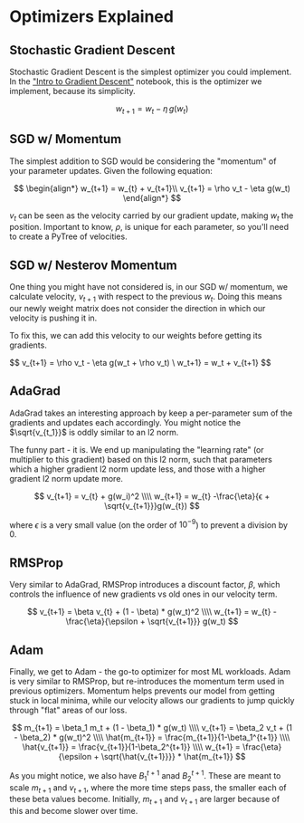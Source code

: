 # Optimizers Explained

## Stochastic Gradient Descent

Stochastic Gradient Descent is the simplest optimizer you could implement. In the ["Intro to Gradient Descent"](https://gist.github.com/DavidUlloa6310/b8e93cb20e60f2a9d626a9bfe0a8b0bf) notebook, this is the optimizer we implement, because its simplicity.

$$
w_{t+1} = w_t - \eta\,g(w_t)
$$

## SGD w/ Momentum

The simplest addition to SGD would be considering the "momentum" of your parameter updates. Given the following equation:

$$
\begin{align*}
w_{t+1} = w_{t} + v_{t+1}\\
v_{t+1} = \rho v_t - \eta g(w_t)
\end{align*}
$$

$v_t$ can be seen as the velocity carried by our gradient update, making $w_t$ the position. Important to know, $\rho$, is unique for each parameter, so you'll need to create a PyTree of velocities.

## SGD w/ Nesterov Momentum

One thing you might have not considered is, in our SGD w/ momentum, we calculate velocity, $v_{t+1}$ with respect to the previous $w_t$. Doing this means our newly weight matrix does not consider the direction in which our velocity is pushing it in.

To fix this, we can add this velocity to our weights before getting its gradients.

$$
v_{t+1} = \rho v_t - \eta g(w_t + \rho v_t) \\
w_t+1} = w_t + v_{t+1}
$$

## AdaGrad

AdaGrad takes an interesting approach by keep a per-parameter sum of the gradients and updates each accordingly. You might notice the $\sqrt{v_{t_1}}$ is oddly similar to an l2 norm.

The funny part - it is. We end up manipulating the "learning rate" (or multiplier to this gradient) based on this l2 norm, such that parameters which a higher gradient l2 norm update less, and those with a higher gradient l2 norm update more.

$$
v_{t+1} = v_{t} + g(w_i)^2 \\\\
w_{t+1} = w_{t} -\frac{\eta}{ϵ + \sqrt{v_{t+1}}}g(w_{t})
$$

where $\epsilon$ is a very small value (on the order of $10^{-9}$) to prevent a division by 0.

## RMSProp

Very similar to AdaGrad, RMSProp introduces a discount factor, $\beta$, which controls the influence of new gradients vs old ones in our velocity term.

$$
v_{t+1} = \beta v_{t} + (1 - \beta) * g(w_t)^2 \\\\
w_{t+1} = w_{t} - \frac{\eta}{\epsilon + \sqrt{v_{t+1}}} g(w_t)
$$

## Adam

Finally, we get to Adam - the go-to optimizer for most ML workloads. Adam is very similar to RMSProp, but re-introduces the momentum term used in previous optimizers. Momentum helps prevents our model from getting stuck in local minima, while our velocity allows our gradients to jump quickly through "flat" areas of our loss.

$$
m_{t+1} = \beta_1 m_t + (1 - \beta_1) * g(w_t) \\\\
v_{t+1} = \beta_2 v_t + (1 - \beta_2) * g(w_t)^2 \\\\
\hat{m_{t+1}} = \frac{m_{t+1}}{1-\beta_1^{t+1}} \\\\
\hat{v_{t+1}} = \frac{v_{t+1}}{1-\beta_2^{t+1}} \\\\
w_{t+1} = \frac{\eta}{\epsilon + \sqrt{\hat{v_{t+1}}}} * \hat{m_{t+1}}
$$

As you might notice, we also have $B_1^{t+1}$ anad $B_2^{t+1}$. These are meant to scale $m_{t+1}$ and $v_{t+1}$, where the more time steps pass, the smaller each of these beta values become. Initially, $m_{t+1}$ and $v_{t+1}$ are larger because of this and become slower over time.
